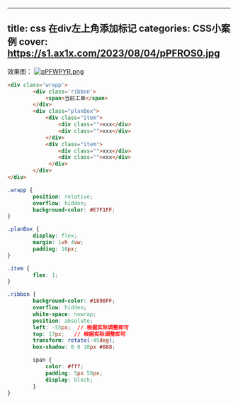 ﻿
---
title: css 在div左上角添加标记
categories: CSS小案例
cover: https://s1.ax1x.com/2023/08/04/pPFROS0.jpg
---

效果图：
[![pPFWPYR.png](https://s1.ax1x.com/2023/08/04/pPFWPYR.png)](https://imgse.com/i/pPFWPYR)
```html
<div class='wrapp'>
		<div class='ribbon'>
			<span>当前工单</span>
		</div>
		<div class="planBox">
			<div class="item">
				<div class="">xxx</div>
				<div class="">xxx</div>
			</div>
			<div class="item">
				<div class="">xxx</div>
				<div class="">xxx</div>
			 </div>
		</div>
</div>
```				

```css
.wrapp {
		position: relative;
		overflow: hidden;
		background-color: #E7F1FF;
}

.planBox {
		display: flex;
		margin: 1vh 4vw;
		padding: 10px;
}

.item {
		flex: 1;
}

.ribbon {
		background-color: #1890FF;
		overflow: hidden;
		white-space: nowrap;
		position: absolute;
		left: -55px;  // 根据实际调整即可
		top: 17px;   // 根据实际调整即可
		transform: rotate(-45deg);
		box-shadow: 0 0 10px #888;

		span {
			color: #fff;
			padding: 5px 50px;
			display: block;
		}
}

